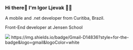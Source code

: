 ### Hi there👋 I'm Igor Ljevak 👨‍💻
A mobile and .net developer from Curitiba, Brazil.

Front-End developer at Jensen School


<img src="https://img.shields.io/badge/Gmail-D14836?style=for-the-badge&logo=gmail&logoColor=white" />
https://img.shields.io/badge/Gmail-D14836?style=for-the-badge&logo=gmail&logoColor=white

<!--
**IttzyTT/IttzyTT** is a ✨ _special_ ✨ repository because its `README.md` (this file) appears on your GitHub profile.

Here are some ideas to get you started:

- 🔭 I’m currently working on ...
- 🌱 I’m currently learning ...
- 👯 I’m looking to collaborate on ...
- 🤔 I’m looking for help with ...
- 💬 Ask me about ...
- 📫 How to reach me: ...
- 😄 Pronouns: ...
- ⚡ Fun fact: ...
-->
